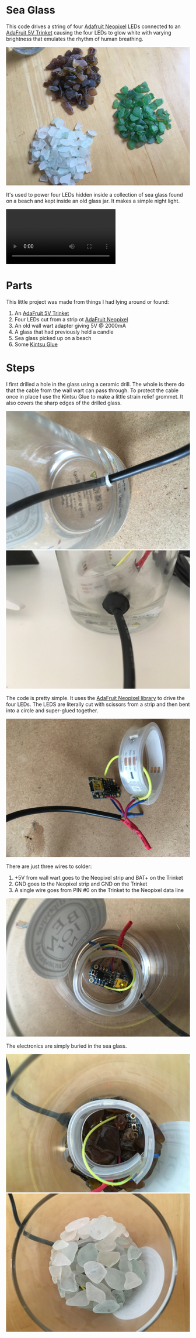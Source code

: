 # Sea Glass

This code drives a string of four [Adafruit
Neopixel](https://www.adafruit.com/category/168) LEDs connected to an
[AdaFruit 5V Trinket](https://www.adafruit.com/product/1501) causing
the four LEDs to glow white with varying brightness that emulates the
rhythm of human breathing.

![Sea Glass](images/sea_glass.jpg?raw=true)

It's used to power four LEDs hidden inside a collection of sea glass
found on a beach and kept inside an old glass jar. It makes a simple
night light.

![Breathing](images/breathing.mov?raw=true)

# Parts

This little project was made from things I had lying around or found:

1. An [AdaFruit 5V Trinket](https://www.adafruit.com/category/168)
2. Four LEDs cut from a strip ot [AdaFruit Neopixel](https://www.adafruit.com/product/1501)
3. An old wall wart adapter giving 5V @ 2000mA
4. A glass that had previously held a candle
5. Sea glass picked up on a beach
6. Some [Kintsu Glue](http://www.loctite-consumer.co.uk/en/products/kintsuglue.html)

# Steps

I first drilled a hole in the glass using a ceramic drill. The whole
is there do that the cable from the wall wart can pass through. To
protect the cable once in place I use the Kintsu Glue to make a little
strain relief grommet. It also covers the sharp edges of the drilled
glass.

![Drilled glass](images/drilled_glass.jpg?raw=true "Hole Drilled in Glass")
![Strain Relief](images/strain.jpg?raw=true "Kintsu Strain Relief")

The code is pretty simple. It uses the [AdaFruit Neopixel
library](https://github.com/adafruit/Adafruit_NeoPixel) to drive the
four LEDs. The LEDS are literally cut with scissors from a strip and
then bent into a circle and super-glued together.

![Circuit Close up](images/circuit.jpg?raw=true)

There are just three wires to solder:

1. +5V from wall wart goes to the Neopixel strip and BAT+ on the Trinket
2. GND goes to the Neopixel strip and GND on the Trinket
3. A single wire goes from PIN #0 on the Trinket to the Neopixel data line

![Assembled](images/assembled.jpg?raw=true)

The electronics are simply buried in the sea glass.

![Buried in Sea Glass](images/buried1.jpg?raw=true)
![Buried in Sea Glass](images/buried2.jpg?raw=true)
